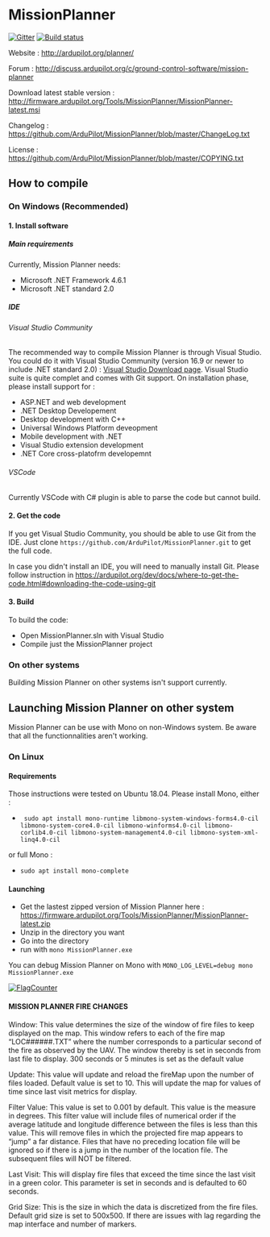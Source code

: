 # MissionPlanner

[![Gitter](https://badges.gitter.im/Join%20Chat.svg)](https://gitter.im/ArduPilot/MissionPlanner?utm_source=badge&utm_medium=badge&utm_campaign=pr-badge&utm_content=badge) [![Build status](https://ci.appveyor.com/api/projects/status/2c5tbxr2wvcguihp?svg=true)](https://ci.appveyor.com/project/meee1/missionplanner)

Website : http://ardupilot.org/planner/  

Forum : http://discuss.ardupilot.org/c/ground-control-software/mission-planner

Download latest stable version : http://firmware.ardupilot.org/Tools/MissionPlanner/MissionPlanner-latest.msi

Changelog : https://github.com/ArduPilot/MissionPlanner/blob/master/ChangeLog.txt  

License : https://github.com/ArduPilot/MissionPlanner/blob/master/COPYING.txt  


## How to compile

### On Windows (Recommended)

#### 1. Install software

##### Main requirements

Currently, Mission Planner needs:

- Microsoft .NET Framework 4.6.1
- Microsoft .NET standard 2.0

##### IDE

###### Visual Studio Community
The recommended way to compile Mission Planner is through Visual Studio. You could do it with Visual Studio Community (version 16.9 or newer to include .NET standard 2.0) : [Visual Studio Download page](https://visualstudio.microsoft.com/downloads/ "Visual Studio Download page").
Visual Studio suite is quite complet and comes with Git support. On installation phase, please install support for :
- ASP.NET and web development
- .NET Desktop Developement
- Desktop development with C++
- Universal Windows Platform deveopment
- Mobile development with .NET
- Visual Studio extension development
- .NET Core cross-platofrm developemnt

###### VSCode
Currently VSCode with C# plugin is able to parse the code but cannot build.

#### 2. Get the code

If you get Visual Studio Community, you should be able to use Git from the IDE. 
Just clone `https://github.com/ArduPilot/MissionPlanner.git` to get the full code.

In case you didn't install an IDE, you will need to manually install Git. Please follow instruction in https://ardupilot.org/dev/docs/where-to-get-the-code.html#downloading-the-code-using-git

#### 3. Build

To build the code:
- Open MissionPlanner.sln with Visual Studio
- Compile just the MissionPlanner project

### On other systems
Building Mission Planner on other systems isn't support currently.

## Launching Mission Planner on other system

Mission Planner can be use with Mono on non-Windows system. 
Be aware that all the functionnalities aren't working.

### On Linux

#### Requirements

Those instructions were tested on Ubuntu 18.04.
Please install Mono, either :
- ` sudo apt install mono-runtime libmono-system-windows-forms4.0-cil libmono-system-core4.0-cil libmono-winforms4.0-cil libmono-corlib4.0-cil libmono-system-management4.0-cil libmono-system-xml-linq4.0-cil`

or full Mono :
- `sudo apt install mono-complete`

#### Launching

- Get the lastest zipped version of Mission Planner here : https://firmware.ardupilot.org/Tools/MissionPlanner/MissionPlanner-latest.zip
- Unzip in the directory you want
- Go into the directory
- run with `mono MissionPlanner.exe`

You can debug Mission Planner on Mono with `MONO_LOG_LEVEL=debug mono MissionPlanner.exe`


[![FlagCounter](https://s01.flagcounter.com/count2/A4bA/bg_FFFFFF/txt_000000/border_CCCCCC/columns_8/maxflags_40/viewers_0/labels_1/pageviews_0/flags_0/percent_0/)](https://info.flagcounter.com/A4bA)

#### MISSION PLANNER FIRE CHANGES
Window:
This value determines the size of the window of fire files to keep displayed on the map.  This window refers to each of the fire map “LOC######.TXT” where the number corresponds to a particular second of the fire as observed by the UAV.  The window thereby is set in seconds from last file to display.  300 seconds or 5 minutes is set as the default value

Update:
This value will update and reload the fireMap upon the number of files loaded.  Default value is set to 10.  This will update the map for values of time since last visit metrics for display.

Filter Value:
This value is set to 0.001 by default.  This value is the measure in degrees.  This filter value will include files of numerical order if the average latitude and longitude difference between the files is less than this value.  This will remove files in which the projected fire map appears to “jump” a far distance.  Files that have no preceding location file will be ignored so if there is a jump in the number of the location file.  The subsequent files will NOT be filtered.

Last Visit:
This will display fire files that exceed the time since the last visit in a green color.  This parameter is set in seconds and is defaulted to 60 seconds.

Grid Size:
This is the size in which the data is discretized from the fire files.  Default grid size is set to 500x500.  If there are issues with lag regarding the map interface and number of markers.



